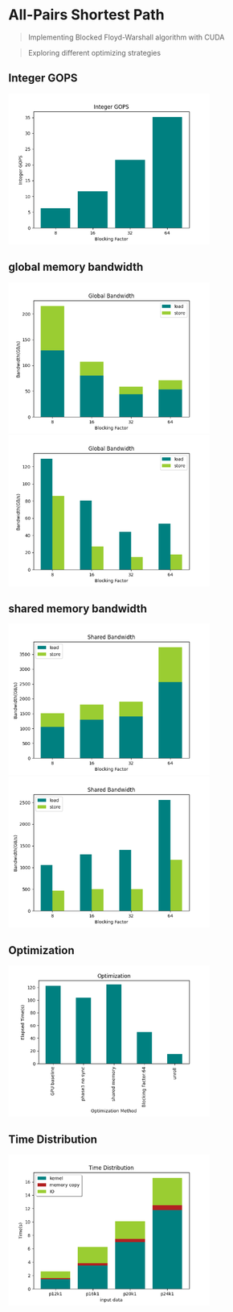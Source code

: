 # All-Pairs Shortest Path

> Implementing Blocked Floyd-Warshall algorithm with CUDA

> Exploring different optimizing strategies

## Integer GOPS

<img src="./src/Integer_GOPS.png" width="400">

## global memory bandwidth

<img src="./src/Global_Bandwidth_sum.png" width="400"> <img src="./src/Global_Bandwidth.png" width="400">

## shared memory bandwidth

<img src="./src/Shared_Bandwidth_sum.png" width="400"> <img src="./src/Shared_Bandwidth.png" width="400">

## Optimization

<img src="./src/Optimization.png" width="400">

## Time Distribution

<img src="./src/Time_Distribution.png" width="400">